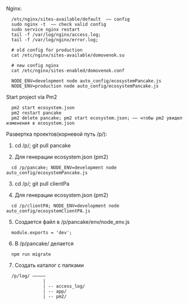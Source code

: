 Nginx:
```
  /etc/nginx/sites-available/default  –– config
  sudo nginx -t  –– check valid config
  sudo service nginx restart
  tail -f /var/log/nginx/access.log;
  tail -f /var/log/nginx/error.log;

  # old config for production
  cat /etc/nginx/sites-available/domovenok.su
  
  # new config nginx
  cat /etc/nginx/sites-enabled/domovenok.conf
```


```
  NODE_ENV=development node auto_config/ecosystemPancake.js
  NODE_ENV=production node auto_config/ecosystemPancake.js
```

Start project via Pm2
```
  pm2 start ecosystem.json
  pm2 restart pancake
  pm2 delete pancake; pm2 start ecosystem.json; –– чтобы pm2 увидел изменения в ecosystem.json
```

Развертка проектов(корневой путь /p/):


1. cd /p/; git pull pancake


2. Для генерации ecosystem.json (pm2)
```
  cd /p/pancake; NODE_ENV=development node auto_config/ecosystemPancake.js
```


3. cd /p/; git pull clientPa


4. Для генерации ecosystem.json (pm2)


```
  cd /p/clientPA; NODE_ENV=development node auto_config/ecosystemClientPA.js
```


5. Создается файл в /p/pancake/env/node_env.js
```
  module.exports = 'dev';
```


6. В /p/pancake/ делается
```
  npm run migrate
```


7. Создать каталог c папками
```
  /p/log/ –––––
              |
              | -- access_log/
              | -- app/
              | -- pm2/
```